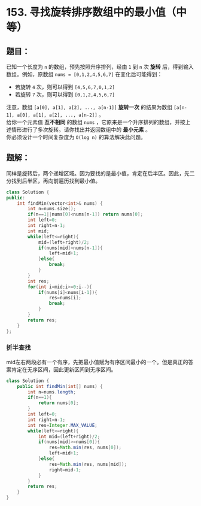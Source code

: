 # 153. 寻找旋转排序数组中的最小值（中等）
## 题目：
已知一个长度为 `n` 的数组，预先按照升序排列，经由 `1` 到 `n` 次 **旋转** 后，得到输入数组。例如，原数组 `nums = [0,1,2,4,5,6,7]` 在变化后可能得到：
* 若旋转 `4` 次，则可以得到 `[4,5,6,7,0,1,2]`
* 若旋转 `7` 次，则可以得到 `[0,1,2,4,5,6,7]`

注意，数组 `[a[0], a[1], a[2], ..., a[n-1]]` **旋转一次** 的结果为数组 `[a[n-1], a[0], a[1], a[2], ..., a[n-2]]` 。\
给你一个元素值 **互不相同** 的数组 `nums` ，它原来是一个升序排列的数组，并按上述情形进行了多次旋转。请你找出并返回数组中的 **最小元素** 。\
你必须设计一个时间复杂度为 `O(log n)` 的算法解决此问题。
## 题解：
同样是旋转后，两个递增区域。因为要找的是最小值，肯定在后半区。因此，先二分找到后半区，再向前遍历找到最小值。
```c++
class Solution {
public:
    int findMin(vector<int>& nums) {
        int n=nums.size();
        if(n==1||nums[0]<nums[n-1]) return nums[0];
        int left=0;
        int right=n-1;
        int mid;
        while(left<=right){
            mid=(left+right)/2;
            if(nums[mid]>nums[n-1]){
                left=mid+1;
            }else{
                break;
            }
        }
        int res;
        for(int i=mid;i>=0;i--){
            if(nums[i]<nums[i-1]){
                res=nums[i];
                break;
            }
        }
        return res;
    }
};
```
### 折半查找
mid左右两段必有一个有序，先把最小值赋为有序区间最小的一个。但是真正的答案肯定在无序区间，因此更新区间到无序区间。
```java
class Solution {
    public int findMin(int[] nums) {
        int n=nums.length;
        if(n==1){
            return nums[0];
        }
        int left=0;
        int right=n-1;
        int res=Integer.MAX_VALUE;
        while(left<=right){
            int mid=(left+right)/2;
            if(nums[mid]>=nums[0]){
                res=Math.min(res, nums[0]);
                left=mid+1;
            }else{
                res=Math.min(res, nums[mid]);
                right=mid-1;
            }
        }
        return res;
    }
}
```